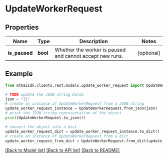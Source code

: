 # UpdateWorkerRequest


## Properties

Name | Type | Description | Notes
------------ | ------------- | ------------- | -------------
**is_paused** | **bool** | Whether the worker is paused and cannot accept new runs. | [optional] 

## Example

```python
from mtmaisdk.clients.rest.models.update_worker_request import UpdateWorkerRequest

# TODO update the JSON string below
json = "{}"
# create an instance of UpdateWorkerRequest from a JSON string
update_worker_request_instance = UpdateWorkerRequest.from_json(json)
# print the JSON string representation of the object
print(UpdateWorkerRequest.to_json())

# convert the object into a dict
update_worker_request_dict = update_worker_request_instance.to_dict()
# create an instance of UpdateWorkerRequest from a dict
update_worker_request_from_dict = UpdateWorkerRequest.from_dict(update_worker_request_dict)
```
[[Back to Model list]](../README.md#documentation-for-models) [[Back to API list]](../README.md#documentation-for-api-endpoints) [[Back to README]](../README.md)


